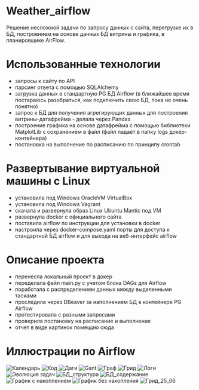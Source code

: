 # Weather_airflow
Решение несложной задачи по запросу данных с сайта, перегрузке их в БД, построением на основе данных БД витрины и графика, в планировщике AirFlow.

# Использованные технологии
* запросы к сайту по API
* парсинг ответа с помощью SQLAlchemy
* загрузка данных в стандартную PG БД Airflow (в ближайшее время постараюсь разобраться, как подключить свою БД, пока не очень понятно)
* запрос к БД для получения агрегирующих данных для построения витрины-датафрейма - делала через Pandas
* построение графика на основе датафрейма с помощью библиотеки MatplotLib с сохранением в файл (файл падает в папку logs докер-контейнера)
* постановка на выполнение по расписанию по принципу crontab

# Развертывание виртуальной машины с Linux
* установила под Windows OracleVM VirtualBox
* установила под Windows Vagrant
* скачала и развернула образ Linux Ubuntu Mantic под VM
* развернула docker с официального сайта
* поставила airflow по инструкции для установки в docker
* настроила через docker-compose.yaml порты для доступа к стандартной БД airflow и для выхода на веб-интерфейс airflow

# Описание проекта
* перенесла локальный проект в докер
* переделала файл main.py с учетом блока DAGs для Airflow
* поработала с распределением данных между выделенными тасками
* проследила через DBeaver за наполнением БД в контейнере PG Airflow
* протестировала с разными запросами
* проверила постановку на расписание и выполнение
* отчет в виде картинок помещаю сюда

# Иллюстрации по Airflow
![Календарь](https://github.com/OlgaMurzina/Weather_airflow/blob/main/images/calendar.png)
![Код](https://github.com/OlgaMurzina/Weather_airflow/blob/main/images/code.png)
![Даги](https://github.com/OlgaMurzina/Weather_airflow/blob/main/images/dags.png)
![Gant](https://github.com/OlgaMurzina/Weather_airflow/blob/main/images/gant.png)
![Граф](https://github.com/OlgaMurzina/Weather_airflow/blob/main/images/graph.png)
![Грид](https://github.com/OlgaMurzina/Weather_airflow/blob/main/images/grid.png)
![Логи](https://github.com/OlgaMurzina/Weather_airflow/blob/main/images/logs.png)
![Эволюция задач](https://github.com/OlgaMurzina/Weather_airflow/blob/main/images/tasks.png)
![БД_структура](https://github.com/OlgaMurzina/Weather_airflow/blob/main/images/db_weather_head_dbeaver.png)
![БД_содержание](https://github.com/OlgaMurzina/Weather_airflow/blob/main/images/db_weather_table_dbeaver.png)
![График с накоплением](https://github.com/OlgaMurzina/Weather_airflow/blob/main/images/img_line.png)
![График без накопления](https://github.com/OlgaMurzina/Weather_airflow/blob/main/images/img_line_без_накопления.png)
![Грид_25_06](https://github.com/OlgaMurzina/Weather_airflow/blob/main/images/grid25_06.png)

